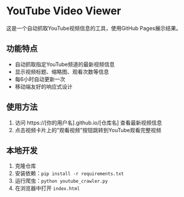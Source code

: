 # YouTube Video Viewer

这是一个自动抓取YouTube视频信息的工具，使用GitHub Pages展示结果。

## 功能特点

- 自动抓取指定YouTube频道的最新视频信息
- 显示视频标题、缩略图、观看次数等信息
- 每6小时自动更新一次
- 移动端友好的响应式设计

## 使用方法

1. 访问 https://[你的用户名].github.io/[仓库名] 查看最新视频信息
2. 点击视频卡片上的"观看视频"按钮跳转到YouTube观看完整视频

## 本地开发

1. 克隆仓库
2. 安装依赖：`pip install -r requirements.txt`
3. 运行爬虫：`python youtube_crawler.py`
4. 在浏览器中打开 `index.html`
